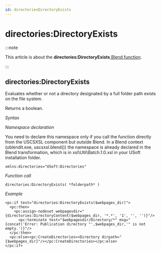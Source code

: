 ```yaml
---
id: directoriesDirectoryExists
---
```


# directories:DirectoryExists




:::note

This article is about the **directories:DirectoryExists**[ Blend function](/docs/Repositories/Blend_functions).

:::

## **directories:DirectoryExists**

Evaluates whether or not a directory designated by a full folder path exists on the file system.

Returns a boolean.

*Syntax*

*Namespace declaration*

You need to declare this namespace only if you call the function directly from the USCSXSL component but outside Blend. In a Blend context (ublendit.exe, uscsxsl.blend()) the namespace is already declared in the Blend transformation, which is in xsl\\Util\\Batch.1.0.xsl in your USoft installation folder.

```
xmlns:directories="USoft:Directories"
```

*Function call*

```
directories:DirectoryExists( *folderpath* )
```

*Example*

```language-xml
<pc:if test="directories:DirectoryExists($webpages_dir)">
  <pc:then>
    <pc:assign-nodeset webpagesdir="{directories:DirectoryContent($webpages_dir, '*.*', '1', '', '')}"/>
      <pc:terminate test="$webpagesdir/Directory/*" msg="{concat('Error: Publication directory "',$webpages_dir,'" is not empty.')}"/>
  </pc:then>
  <pc:else><pc:CreateDirectories><Directory dirpath="{$webpages_dir}"/></pc:CreateDirectories></pc:else>
</pc:if>
```

 